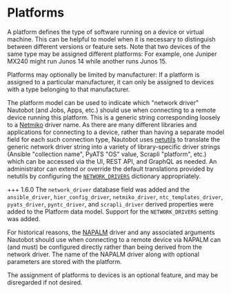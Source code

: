 # Platforms

A platform defines the type of software running on a device or virtual machine. This can be helpful to model when it is necessary to distinguish between different versions or feature sets. Note that two devices of the same type may be assigned different platforms: For example, one Juniper MX240 might run Junos 14 while another runs Junos 15.

Platforms may optionally be limited by manufacturer: If a platform is assigned to a particular manufacturer, it can only be assigned to devices with a type belonging to that manufacturer.

The platform model can be used to indicate which "network driver" Nautobot (and Jobs, Apps, etc.) should use when connecting to a remote device running this platform. This is a generic string corresponding loosely to a [Netmiko](https://github.com/ktbyers/netmiko) driver name. As there are many different libraries and applications for connecting to a device, rather than having a separate model field for each such connection type, Nautobot uses [netutils](https://netutils.readthedocs.io/en/latest/) to translate the generic network driver string into a variety of library-specific driver strings (Ansible "collection name", PyATS "OS" value, Scrapli "platform", etc.) which can be accessed via the UI, REST API, and GraphQL as needed. An administrator can extend or override the default translations provided by netutils by configuring the [`NETWORK_DRIVERS`](../../configuration/optional-settings.md#network_drivers) dictionary appropriately.

+++ 1.6.0
    The `network_driver` database field was added and the `ansible_driver`, `hier_config_driver`, `netmiko_driver`, `ntc_templates_driver`, `pyats_driver`, `pyntc_driver`, and `scrapli_driver` derived properties were added to the Platform data model. Support for the `NETWORK_DRIVERS` setting was added.

For historical reasons, the [NAPALM](https://github.com/napalm-automation/napalm/) driver and any associated arguments Nautobot should use when connecting to a remote device via NAPALM can (and must) be configured directly rather than being derived from the network driver. The name of the NAPALM driver along with optional parameters are stored with the platform.

The assignment of platforms to devices is an optional feature, and may be disregarded if not desired.
